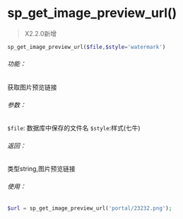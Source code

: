 # sp_get_image_preview_url()

> X2.2.0新增
```php
sp_get_image_preview_url($file,$style='watermark')
```

###### 功能：
获取图片预览链接

###### 参数：
`$file`: 数据库中保存的文件名
`$style`:样式(七牛)

###### 返回：
类型string,图片预览链接

###### 使用：
```php
$url = sp_get_image_preview_url('portal/23232.png');
```
